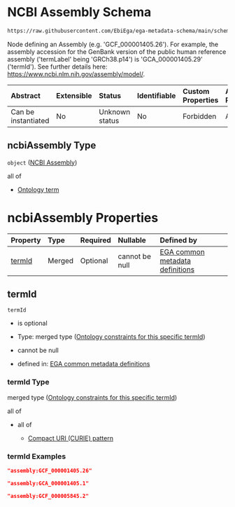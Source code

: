 # NCBI Assembly Schema

```txt
https://raw.githubusercontent.com/EbiEga/ega-metadata-schema/main/schemas/EGA.common-definitions.json#/$defs/ncbiAssemblyDescriptor/properties/ncbiAssembly
```

Node defining an Assembly (e.g. 'GCF\_000001405.26'). For example, the assembly accession for the GenBank version of the public human reference assembly ('termLabel' being 'GRCh38.p14') is 'GCA\_000001405.29' ('termId'). See further details here: <https://www.ncbi.nlm.nih.gov/assembly/model/>.

| Abstract            | Extensible | Status         | Identifiable | Custom Properties | Additional Properties | Access Restrictions | Defined In                                                                                           |
| :------------------ | :--------- | :------------- | :----------- | :---------------- | :-------------------- | :------------------ | :--------------------------------------------------------------------------------------------------- |
| Can be instantiated | No         | Unknown status | No           | Forbidden         | Allowed               | none                | [EGA.common-definitions.json\*](../../../schemas/EGA.common-definitions.json "open original schema") |

## ncbiAssembly Type

`object` ([NCBI Assembly](ega-4-defs-ncbis-assembly-descriptor-properties-ncbi-assembly.md))

all of

* [Ontology term](ega-4-defs-ontology-term.md "check type definition")

# ncbiAssembly Properties

| Property          | Type   | Required | Nullable       | Defined by                                                                                                                                                                                                                                                                                                                                   |
| :---------------- | :----- | :------- | :------------- | :------------------------------------------------------------------------------------------------------------------------------------------------------------------------------------------------------------------------------------------------------------------------------------------------------------------------------------------- |
| [termId](#termid) | Merged | Optional | cannot be null | [EGA common metadata definitions](ega-4-defs-ncbis-assembly-descriptor-properties-ncbi-assembly-properties-ontology-constraints-for-this-specific-termid.md "https://raw.githubusercontent.com/EbiEga/ega-metadata-schema/main/schemas/EGA.common-definitions.json#/$defs/ncbiAssemblyDescriptor/properties/ncbiAssembly/properties/termId") |

## termId



`termId`

* is optional

* Type: merged type ([Ontology constraints for this specific termId](ega-4-defs-ncbis-assembly-descriptor-properties-ncbi-assembly-properties-ontology-constraints-for-this-specific-termid.md))

* cannot be null

* defined in: [EGA common metadata definitions](ega-4-defs-ncbis-assembly-descriptor-properties-ncbi-assembly-properties-ontology-constraints-for-this-specific-termid.md "https://raw.githubusercontent.com/EbiEga/ega-metadata-schema/main/schemas/EGA.common-definitions.json#/$defs/ncbiAssemblyDescriptor/properties/ncbiAssembly/properties/termId")

### termId Type

merged type ([Ontology constraints for this specific termId](ega-4-defs-ncbis-assembly-descriptor-properties-ncbi-assembly-properties-ontology-constraints-for-this-specific-termid.md))

all of

* all of

  * [Compact URI (CURIE) pattern](ega-4-defs-ncbi-assembly-curie-pattern-allof-compact-uri-curie-pattern.md "check type definition")

### termId Examples

```json
"assembly:GCF_000001405.26"
```

```json
"assembly:GCA_000001405.1"
```

```json
"assembly:GCF_000005845.2"
```
